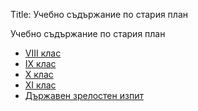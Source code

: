 Title: Учебно съдържание по стария план

Учебно съдържание по стария план

* [VIII клас](/collections/school/viii-class-old)
* [IX клас](/collections/school/ix-class-old)
* [X клас](/collections/school/x-class-old)
* [XI клас](/collections/school/xi-class-old)
* [Държавен зрелостен изпит](/collections/school/dzi-old)
